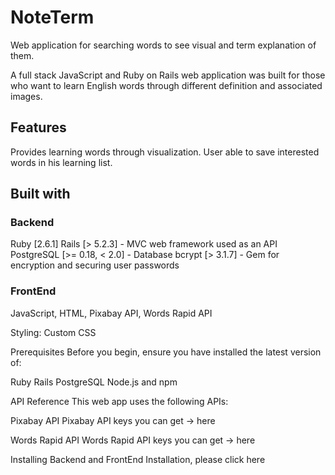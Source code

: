# NoteTerm
Web application for searching words to see visual and term explanation of them.

A full stack JavaScript and Ruby on Rails web application was built for those who want to learn English words through different definition and associated images.

## Features
Provides learning words through visualization. User able to save interested words in his learning list.

## Built with

### Backend
Ruby [2.6.1] Rails [> 5.2.3] - MVC web framework used as an API PostgreSQL [>= 0.18, < 2.0] - Database bcrypt [> 3.1.7] - Gem for encryption and securing user passwords

### FrontEnd
JavaScript, HTML, Pixabay API, Words Rapid API

Styling: Custom CSS

Prerequisites
Before you begin, ensure you have installed the latest version of:

Ruby Rails PostgreSQL Node.js and npm

API Reference
This web app uses the following APIs:

Pixabay API
Pixabay API keys you can get -> here

Words Rapid API
Words Rapid API keys you can get -> here

Installing
Backend and FrontEnd Installation, please click here

